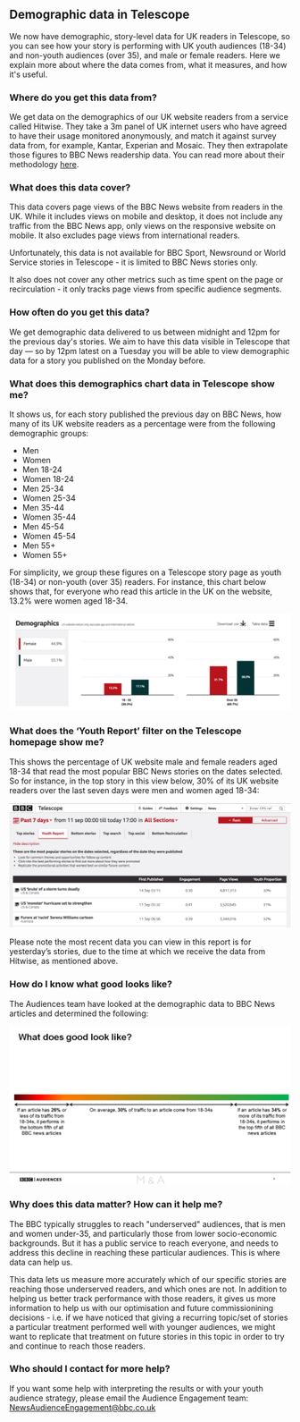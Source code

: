 ## Demographic data in Telescope

We now have demographic, story-level data for UK readers in Telescope, so you can see how your story is performing with UK youth audiences (18-34) and non-youth audiences (over 35), and male or female readers. Here we explain more about where the data comes from,  what it measures, and how it's useful.

### Where do you get this data from?
We get data on the demographics of our UK website readers from a service called Hitwise. They take a 3m panel of UK internet users who have agreed to have their usage monitored anonymously, and match it against survey data from, for example, Kantar, Experian and Mosaic. They then extrapolate those figures to BBC News readership data. You can read more about their methodology [here](https://www.hitwise.com/gb/methodology/). 

### What does this data cover?
This data covers page views of the BBC News website from readers in the UK. While it includes views on mobile and desktop, it does not include any traffic from the BBC News app, only views on the responsive website on mobile. It also excludes page views from international readers. 

Unfortunately, this data is not available for BBC Sport, Newsround or World Service stories in Telescope - it is limited to BBC News stories only.  

It also does not cover any other metrics such as time spent on the page or recirculation - it only tracks page views from specific audience segments. 

### How often do you get this data?
We get demographic data delivered to us between midnight and 12pm for the previous day's stories. We aim to have this data visible in Telescope that day — so by 12pm latest on a Tuesday you will be able to view demographic data for a story you published on the Monday before. 

### What does this demographics chart data in Telescope show me?
It shows us, for each story published the previous day on BBC News, how many of its UK website readers as a percentage were from the following demographic groups:

* Men
* Women
* Men 18-24
* Women 18-24
* Men 25-34
* Women 25-34
* Men 35-44
* Women 35-44
* Men 45-54
* Women 45-54
* Men 55+
* Women 55+

For simplicity, we group these figures on a Telescope story page as youth (18-34) or non-youth (over 35) readers. For instance, this chart below shows that, for everyone who read this article in the UK on the website, 13.2% were women aged 18-34.

![Demographic data for a story](../images/Screen%20Shot%202018-09-17%20at%2015.25.08.png "Demographic data for a story" )

### What does the ‘Youth Report’ filter on the Telescope homepage show me?
This shows the percentage of UK website male and female readers aged 18-34 that read the most popular BBC News stories on the dates selected. So for instance, in the top story in this view below, 30% of its UK website readers over the last seven days were men and women aged 18-34:

![Youth audience report](../images/Screen%20Shot%202018-09-17%20at%2016.29.31.png "Youth audience report" ) 

Please note the most recent data you can view in this report is for yesterday’s stories, due to the time at which we receive the data from Hitwise, as mentioned above.


### How do I know what good looks like?
The Audiences team have looked at the demographic data to BBC News articles and determined the following: 

![What good looks like](../images/image%20(13).png "What good looks like" ) 


### Why does this data matter? How can it help me? 
The BBC typically struggles to reach "underserved" audiences, that is men and women under-35, and particularly those from lower socio-economic backgrounds. But it has a public service to reach everyone, and needs to address this decline in reaching these particular audiences. This is where data can help us.

This data lets us measure more accurately which of our specific stories are reaching those underserved readers, and which ones are not. In addition to helping us better track performance with those readers, it gives us more information to help us with our optimisation and future commissionining decisions - i.e. if we have noticed that giving a recurring topic/set of stories a particular treatment performed well with younger audiences, we might want to replicate that treatment on future stories in this topic in order to try and continue to reach those readers.

### Who should I contact for more help?
If you want some help with interpreting the results or with your youth audience strategy, please email the Audience Engagement team: NewsAudienceEngagement@bbc.co.uk 

